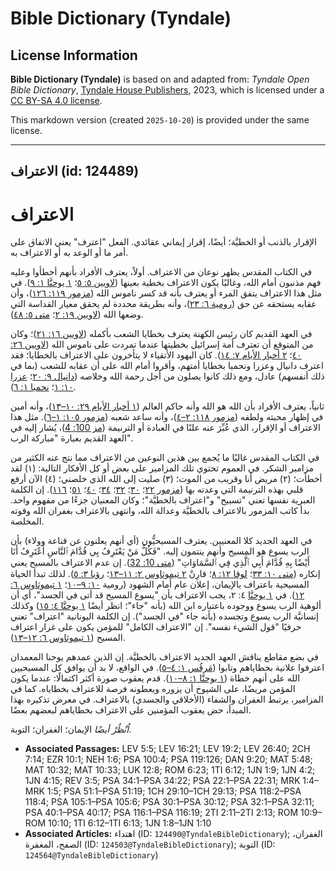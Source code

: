 # Bible Dictionary (Tyndale)

## License Information

**Bible Dictionary (Tyndale)** is based on and adapted from: _Tyndale Open Bible Dictionary_, [Tyndale House Publishers](https://tyndaleopenresources.com/), 2023, which is licensed under a [CC BY-SA 4.0 license](https://creativecommons.org/licenses/by-sa/4.0/legalcode.en).

This markdown version (created `2025-10-20`) is provided under the same license.



--------------------------------

## الاعتراف (id: 124489)

الاعتراف
========

الإقرار بالذنب أو الخطيَّة؛ أيضًا، إقرار إيماني عقائدي. الفعل "اعترف" يعني الاتفاق على أمر ما أو الوعد به أو الاعتراف به.

في الكتاب المقدس يظهر نوعان من الاعتراف. أولاً، يعترف الأفراد بأنهم أخطأوا وعليه فهم مذنبون أمام الله، وغالبًا يكون الاعتراف بخطية بعينها ([لاويين ٥: ٥](https://ref.ly/Lev5:5)؛ [١ يوحنَّا ١: ٩](https://ref.ly/1John1:9)). في مثل هذا الاعتراف يتفق المرء أو يعترف بأنه قد كسر ناموس الله ([مزمور ١١٩: ١٢٦](https://ref.ly/Ps119:126))، وأن عقابه يستحقه عن حق ([رومية ٦: ٢٣](https://ref.ly/Rom6:23))، وأنه بطريقة محددة لم يحقق معيار القداسة التي وضعها الله ([لاويين ١٩: ٢](https://ref.ly/Lev19:2)؛ [متى ٥: ٤٨](https://ref.ly/Matt5:48)).

في العهد القديم كان رئيس الكهنة يعترف بخطايا الشعب بأكمله ([لاويين ١٦: ٢١](https://ref.ly/Lev16:21))؛ وكان من المتوقع أن تعترف أمة إسرائيل بخطيتها عندما تمردت على ناموس الله ([لاويين ٢٦: ٤٠](https://ref.ly/Lev26:40)؛ [٢ أخبار الأيام ٧: ١٤](https://ref.ly/2Chr7:14)). كان اليهود الأتقياء لا يتأخرون على الاعتراف بالخطايا؛ فقد اعترف دانيال وعزرا ونحميا بخطايا أمتهم، وأقروا أمام الله على أن عقابه للشعب (بما في ذلك أنفسهم) عادل، ومع ذلك كانوا يصلون من أجل رحمة الله وخلاصه ([دانيال ٩: ٢٠](https://ref.ly/Dan9:20)؛ [عزرا ١٠: ١](https://ref.ly/Ezra10:1)؛ [نحميا ١: ٦](https://ref.ly/Neh1:6)).

ثانياً، يعترف الأفراد بأن الله هو الله وأنه حاكم العالم ([١ أخبار الأيام ٢٩: ١٠–١٣](https://ref.ly/1Chr29:10-1Chr29:13))، وأنه أمين في إظهار محبته ولطفه ([مزمور ١١٨: ٢–٤](https://ref.ly/Ps118:2-Ps118:4))، وأنه ساعد شعبه ([مزمور ١٠٥: ١–٦](https://ref.ly/Ps105:1-Ps105:6)). مثل هذا الاعتراف أو الإقرار، الذي عُبِّرَ عنه علنًا في العبادة أو الترنيمة ([مز 100: 4](https://ref.ly/Ps100:4))، يُشار إليه في العهد القديم بعبارة "مباركة الرب".

في الكتاب المقدس غالبًا ما يُجمع بين هذين النوعين من الاعتراف مما نتج عنه الكثير من مزامير الشكر. في العموم تحتوي تلك المزامير على بعض أو كل الأفكار التالية: (١) لقد أخطأت؛ (٢) مريض أنا وقريب من الموت؛ (٣) صليت إلى الله الذي خلصني؛ (٤) الآن أرفع قلبي بهذه الترنيمة التي وعدته بها ([مزمور ٢٢](https://ref.ly/Ps22:1-Ps22:31)؛ [٣٠](https://ref.ly/Ps30:1-Ps30:12)؛ [٣٢](https://ref.ly/Ps32:1-Ps32:11)؛ [٣٤](https://ref.ly/Ps34:1-Ps34:22)؛ [٤٠](https://ref.ly/Ps40:1-Ps40:17)؛ [٥١](https://ref.ly/Ps51:1-Ps51:19)؛ [١١٦](https://ref.ly/Ps116:1-Ps116:19)). إن الكلمة العبرية نفسها تعني "تسبيح" و"اعتراف بالخطيَّة"؛ وكان المعنيان جزءًا من مفهوم واحد. بدأ كاتب المزمور بالاعتراف بالخطيَّة وعدالة الله، وانتهى بالاعتراف بغفران الله وقوته المخلصة.

في العهد الجديد كلا المعنيين. يعترف المسيحيُّون (أي أنهم يعلنون عن قناعة وولاء) بأن الرب يسوع هو المسيح وأنهم ينتمون إليه. "فَكُلُّ مَنْ يَعْتَرِفُ بِي قُدَّامَ ٱلنَّاسِ أَعْتَرِفُ أَنَا أَيْضًا بِهِ قُدَّامَ أَبِي ٱلَّذِي فِي ٱلسَّمَاوَاتِ" ([متى 10: 32](https://ref.ly/Matt10:32)). إن عدم الاعتراف بالمسيح يعني إنكاره ([متى ١٠: ٣٣](https://ref.ly/Matt10:33)؛ [لوقا ١٢: ٨](https://ref.ly/Luke12:8)؛ قارِنْ [٢ تيموثاوس ٢: ١١–١٣](https://ref.ly/2Tim2:11-2Tim2:13)؛ [رؤيا ٣: ٥](https://ref.ly/Rev3:5)). لذلك تبدأ الحياة المسيحية باعتراف بالإيمان، إعلان عام أمام الشهود (رومية [١٠: ٩–١٠](https://ref.ly/Rom10:9-Rom10:10)؛ [١ تيموثاوس ٦: ١٢](https://ref.ly/1Tim6:12)). في [١ يوحنَّا](https://ref.ly/1John4:2) ٤: ٢، يجب الاعتراف بأن "يسوع المسيح قد أتى في الجسد"، أي أن ألوهية الرب يسوع ووجوده باعتباره ابن الله (بأنه "جاء"؛ انظر أيضًا [١ يوحنَّا ٤: ١٥](https://ref.ly/1John4:15)) وكذلك إنسانيَّة الرب يسوع وتجسده (بأنه جاء "في الجسد"). إن الكلمة اليونانية "اعتراف" تعني حرفيًا "قول الشيء نفسه". إن "الاعتراف الكامل" للمؤمن يكون على غرار اعتراف المسيح ([١ تيموثاوس ٦: ١٢–١٣](https://ref.ly/1Tim6:12-1Tim6:13)).

في بضع مقاطع يناقش العهد الجديد الاعتراف بالخطيَّة. إن الذين عمدهم يوحنا المعمدان اعترفوا علانية بخطاياهم وتابوا ([مَرقُس ١: ٤–٥](https://ref.ly/Mark1:4-Mark1:5)). في الواقع، لا بد أن يوافق كل المسيحيين الله على أنهم خطاة ([١ يوحنَّا ١: ٨–١٠](https://ref.ly/1John1:8-1John1:10)). قدم يعقوب صورة أكثر اكتمالًا: عندما يكون المؤمن مريضًا، على الشيوخ أن يزوره ويعطونه فرصة للاعتراف بخطاياه. كما في المزامير، يرتبط الغفران والشفاء (الأخلاقي والجسدي) بالاعتراف. في معرض تذكيره بهذا المبدأ، حض يعقوب المؤمنين على الاعتراف بخطاياهم لبعضهم بعضًا.

*اُنْظُرْ أيضًا* الإيمان؛ الغفران؛ التوبة.

* **Associated Passages:** LEV 5:5; LEV 16:21; LEV 19:2; LEV 26:40; 2CH 7:14; EZR 10:1; NEH 1:6; PSA 100:4; PSA 119:126; DAN 9:20; MAT 5:48; MAT 10:32; MAT 10:33; LUK 12:8; ROM 6:23; 1TI 6:12; 1JN 1:9; 1JN 4:2; 1JN 4:15; REV 3:5; PSA 34:1–PSA 34:22; PSA 22:1–PSA 22:31; MRK 1:4–MRK 1:5; PSA 51:1–PSA 51:19; 1CH 29:10–1CH 29:13; PSA 118:2–PSA 118:4; PSA 105:1–PSA 105:6; PSA 30:1–PSA 30:12; PSA 32:1–PSA 32:11; PSA 40:1–PSA 40:17; PSA 116:1–PSA 116:19; 2TI 2:11–2TI 2:13; ROM 10:9–ROM 10:10; 1TI 6:12–1TI 6:13; 1JN 1:8–1JN 1:10
* **Associated Articles:** اهتداء (ID: `124490@TyndaleBibleDictionary`); الغفران، الصفح، المغفرة (ID: `124503@TyndaleBibleDictionary`); التوبة (ID: `124564@TyndaleBibleDictionary`)

